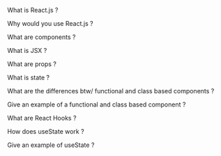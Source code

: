 What is React.js ?

Why would you use React.js ?

What are components ?

What is JSX ?

What are props ?

What is state ?

What are the differences btw/ functional and class based components ?

Give an example of a functional and class based component ?

What are React Hooks ?

How does useState work ?

Give an example of useState ?
